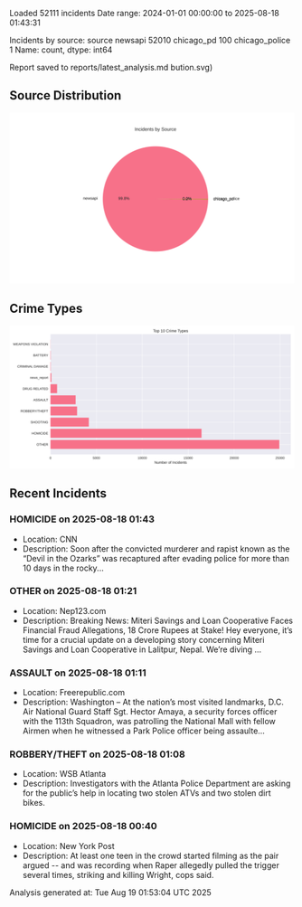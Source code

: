 
Loaded 52111 incidents
Date range: 2024-01-01 00:00:00 to 2025-08-18 01:43:31

Incidents by source:
source
newsapi           52010
chicago_pd          100
chicago_police        1
Name: count, dtype: int64

Report saved to reports/latest_analysis.md
bution.svg)

## Source Distribution
![Source Distribution](images/source_distribution.svg)

## Crime Types
![Crime Types](images/crime_types.svg)

## Recent Incidents

### HOMICIDE on 2025-08-18 01:43
- Location: CNN
- Description: Soon after the convicted murderer and rapist known as the “Devil in the Ozarks” was recaptured after evading police for more than 10 days in the rocky...


### OTHER on 2025-08-18 01:21
- Location: Nep123.com
- Description: Breaking News: Miteri Savings and Loan Cooperative Faces Financial Fraud Allegations, 18 Crore Rupees at Stake! Hey everyone, it’s time for a crucial update on a developing story concerning Miteri Savings and Loan Cooperative in Lalitpur, Nepal. We’re diving …


### ASSAULT on 2025-08-18 01:11
- Location: Freerepublic.com
- Description: Washington – At the nation’s most visited landmarks, D.C. Air National Guard Staff Sgt. Hector Amaya, a security forces officer with the 113th Squadron, was patrolling the National Mall with fellow Airmen when he witnessed a Park Police officer being assaulte…


### ROBBERY/THEFT on 2025-08-18 01:08
- Location: WSB Atlanta
- Description: Investigators with the Atlanta Police Department are asking for the public’s help in locating two stolen ATVs and two stolen dirt bikes.


### HOMICIDE on 2025-08-18 00:40
- Location: New York Post
- Description: At least one teen in the crowd started filming as the pair argued -- and was recording when Raper allegedly pulled the trigger several times, striking and killing Wright, cops said.

Analysis generated at: Tue Aug 19 01:53:04 UTC 2025
